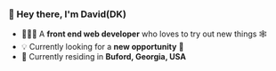 ### 👋 Hey there, I'm David(DK)

- 🧑🏻‍💻 A **front end web developer** who loves to try out new things 🕸
- 💡 Currently looking for a **new opportunity** 🤙
- 📍 Currently residing in **Buford, Georgia, USA**
